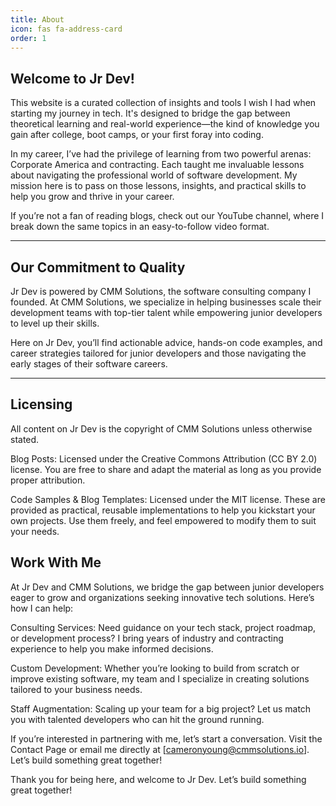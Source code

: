 ```yaml
---
title: About
icon: fas fa-address-card
order: 1
---
```


## Welcome to Jr Dev! 

This website is a curated collection of insights and tools I wish I had when starting my journey in tech. It's designed to bridge the gap between theoretical learning and real-world experience—the kind of knowledge you gain after college, boot camps, or your first foray into coding.

In my career, I’ve had the privilege of learning from two powerful arenas: Corporate America and contracting. Each taught me invaluable lessons about navigating the professional world of software development. My mission here is to pass on those lessons, insights, and practical skills to help you grow and thrive in your career.

If you’re not a fan of reading blogs, check out our YouTube channel, where I break down the same topics in an easy-to-follow video format.

---

## Our Commitment to Quality

Jr Dev is powered by CMM Solutions, the software consulting company I founded. At CMM Solutions, we specialize in helping businesses scale their development teams with top-tier talent while empowering junior developers to level up their skills.

Here on Jr Dev, you’ll find actionable advice, hands-on code examples, and career strategies tailored for junior developers and those navigating the early stages of their software careers.

---

## Licensing

All content on Jr Dev is the copyright of CMM Solutions unless otherwise stated.

Blog Posts: Licensed under the Creative Commons Attribution (CC BY 2.0) license. You are free to share and adapt the material as long as you provide proper attribution.

Code Samples & Blog Templates: Licensed under the MIT license. These are provided as practical, reusable implementations to help you kickstart your own projects. Use them freely, and feel empowered to modify them to suit your needs.

## Work With Me

At Jr Dev and CMM Solutions, we bridge the gap between junior developers eager to grow and organizations seeking innovative tech solutions. Here’s how I can help:

Consulting Services: Need guidance on your tech stack, project roadmap, or development process? I bring years of industry and contracting experience to help you make informed decisions.

Custom Development: Whether you’re looking to build from scratch or improve existing software, my team and I specialize in creating solutions tailored to your business needs.

Staff Augmentation: Scaling up your team for a big project? Let us match you with talented developers who can hit the ground running.

If you’re interested in partnering with me, let’s start a conversation. Visit the Contact Page or email me directly at [cameronyoung@cmmsolutions.io]. Let’s build something great together!



Thank you for being here, and welcome to Jr Dev. Let’s build something great together!